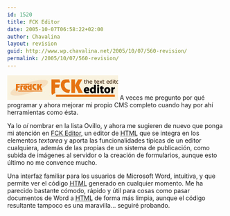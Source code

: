 ```yaml
---
id: 1520
title: FCK Editor
date: 2005-10-07T06:58:22+02:00
author: Chavalina
layout: revision
guid: http://www.wp.chavalina.net/2005/10/07/560-revision/
permalink: /2005/10/07/560-revision/
---
```

<a href="http://www.fckeditor.net" target="_blank"><img class="imgizqda" src="/imagenes/fotos/fckeditor.jpg" alt="FCKEditor" /></a> A veces me pregunto por qué programar y ahora mejorar mi propio CMS completo cuando hay por ahí herramientas como ésta.

Ya lo _oí_ nombrar en la lista Ovillo, y ahora me sugieren de nuevo que ponga mi atención en <a href="http://www.fckeditor.net" target="_blank">FCK Editor</a>, un editor de <acronym title="HyperText Markup Language">HTML</acronym> que se integra en los elementos _textarea_ y aporta las funcionalidades típicas de un editor cualquiera, además de las propias de un sistema de publicación, como subida de imágenes al servidor o la creación de formularios, aunque esto último no me convence mucho.

Una interfaz familiar para los usuarios de Microsoft Word, intuitiva, y que permite ver el código <acronym title="HyperText Markup Language">HTML</acronym> generado en cualquier momento. Me ha parecido bastante cómodo, rápido y útil para cosas como pasar documentos de Word a <acronym title="HyperText Markup Language">HTML</acronym> de forma más limpia, aunque el código resultante tampoco es una maravilla… seguiré probando.